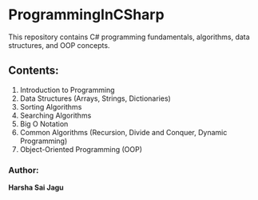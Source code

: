 # ProgrammingInCSharp

This repository contains C# programming fundamentals, algorithms, data structures, and OOP concepts.

## Contents:
1. Introduction to Programming
2. Data Structures (Arrays, Strings, Dictionaries)
3. Sorting Algorithms
4. Searching Algorithms
5. Big O Notation
6. Common Algorithms (Recursion, Divide and Conquer, Dynamic Programming)
7. Object-Oriented Programming (OOP)

### Author:
**Harsha Sai Jagu**
